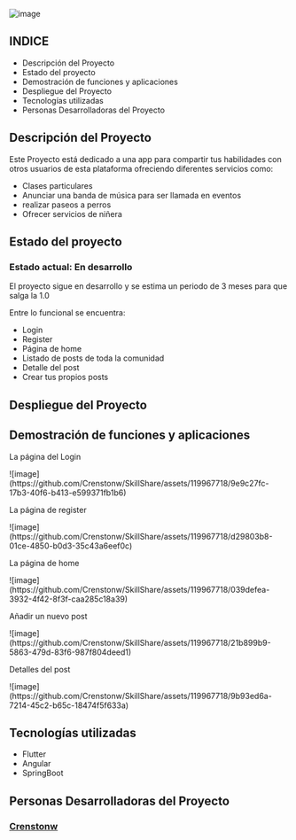 ![image](https://github.com/Crenstonw/SkillShare/assets/119967718/2627c86b-f4b3-49a7-b6a2-bf3263b0be37)

## INDICE
<ul>
  <li>Descripción del Proyecto</li>
  <li>Estado del proyecto</li>
  <li>Demostración de funciones y aplicaciones</li>
  <li>Despliegue del Proyecto</li>
  <li>Tecnologías utilizadas</li>
  <li>Personas Desarrolladoras del Proyecto</li>
</ul>

## Descripción del Proyecto

<p>Este Proyecto está dedicado a una app para compartir tus habilidades con otros usuarios de esta plataforma ofreciendo diferentes servicios como:</p>
<ul>
  <li>Clases particulares</li>
  <li>Anunciar una banda de música para ser llamada en eventos</li>
  <li>realizar paseos a perros</li>
  <li>Ofrecer servicios de niñera</li>
</ul>

## Estado del proyecto
<h3>Estado actual: En desarrollo</h3>
<p>El proyecto sigue en desarrollo y se estima un periodo de 3 meses para que salga la 1.0</p>
<p>Entre lo funcional se encuentra:</p>
<ul>
  <li>Login</li>
  <li>Register</li>
  <li>Página de home</li>
  <li>Listado de posts de toda la comunidad</li>
  <li>Detalle del post</li>
  <li>Crear tus propios posts</li>
</ul>

## Despliegue del Proyecto


## Demostración de funciones y aplicaciones
<p>La página del Login</p>
![image](https://github.com/Crenstonw/SkillShare/assets/119967718/9e9c27fc-17b3-40f6-b413-e599371fb1b6)
<p>La página de register</p>
![image](https://github.com/Crenstonw/SkillShare/assets/119967718/d29803b8-01ce-4850-b0d3-35c43a6eef0c)
<p>La página de home</p>
![image](https://github.com/Crenstonw/SkillShare/assets/119967718/039defea-3932-4f42-8f3f-caa285c18a39)
<p>Añadir un nuevo post</p>
![image](https://github.com/Crenstonw/SkillShare/assets/119967718/21b899b9-5863-479d-83f6-987f804deed1)
<p>Detalles del post</p>
![image](https://github.com/Crenstonw/SkillShare/assets/119967718/9b93ed6a-7214-45c2-b65c-18474f5f633a)

## Tecnologías utilizadas
<ul>
  <li>Flutter</li>
  <li>Angular</li>
  <li>SpringBoot</li>
</ul>

## Personas Desarrolladoras del Proyecto
### <a href="https://github.com/Crenstonw">Crenstonw</a>
